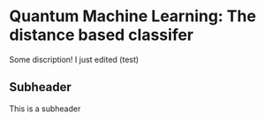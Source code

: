 # Quantum Machine Learning: The distance based classifer

Some discription!
I just edited (test)

## Subheader

This is a subheader

